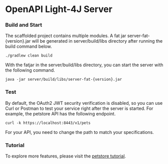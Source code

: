 
# OpenAPI Light-4J Server


### Build and Start

The scaffolded project contains multiple modules. A fat jar server-fat-{version}.jar will be generated in server/build/libs directory after running the build command below.

```
./gradlew clean build
```

With the fatjar in the server/build/libs directory, you can start the server with the following command.

```
java -jar server/build/libs/server-fat-{version}.jar
```


### Test

By default, the OAuth2 JWT security verification is disabled, so you can use Curl or Postman to test your service right after the server is started. For example, the petstore API has the following endpoint.

```
curl -k https://localhost:8443/v1/pets
```

For your API, you need to change the path to match your specifications.

### Tutorial

To explore more features, please visit the [petstore tutorial](https://doc.networknt.com/tutorial/rest/openapi/petstore/).